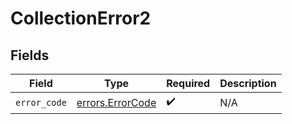 # CollectionError2


## Fields

| Field                                      | Type                                       | Required                                   | Description                                |
| ------------------------------------------ | ------------------------------------------ | ------------------------------------------ | ------------------------------------------ |
| `error_code`                               | [errors.ErrorCode](../errors/errorcode.md) | :heavy_check_mark:                         | N/A                                        |